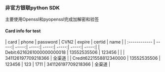 ### 非官方银联python SDK

主要使用Openssl和pyopenssl完成加解密和验签

####  Card info for test

| card  | phone | password | CVN2 | expire | certid | name |
| :------------ | -----:| -----:| -----:| -----:| -----:| -----:| -----:|
| Debit:6216261000000000018 | 13552535506 | 123456 | | | 341126197709218366 | 全渠道 |
| Credit6221558812340000 | 13552535506 | 123456 | 123 | 1711 | 341126197709218366 | 全渠道 |
